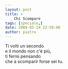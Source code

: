 ```yaml
---
layout: post
title: >
    Chi Scompare
tags: [speciale,]
date: 2009-05-24 22:59:00
author: pietro
---
```

Ti volti un secondo<br/>e il mondo non c'è più,<br/>ti fermi pensando<br/>che a scomparir forse sei tu.
